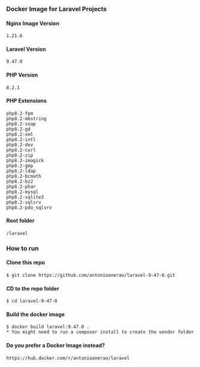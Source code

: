 ### Docker Image for Laravel Projects

#### Nginx Image Version
    1.21.6

#### Laravel Version
    9.47.0

#### PHP Version
    8.2.1

#### PHP Extensions
    php8.2-fpm
    php8.2-mbstring
    php8.2-soap
    php8.2-gd
    php8.2-xml
    php8.2-intl
    php8.2-dev
    php8.2-curl
    php8.2-zip
    php8.2-imagick
    php8.2-gmp
    php8.2-ldap
    php8.2-bcmath
    php8.2-bz2
    php8.2-phar
    php8.2-mysql
    php8.2-sqlite3
    php8.2-sqlsrv
    php8.2-pdo_sqlsrv

#### Root folder
    /laravel

### How to run

#### Clone this repo
    $ git clone https://github.com/antonioanerao/laravel-9-47-0.git

#### CD to the repo folder
    $ cd laravel-9-47-0

#### Build the docker image
    $ docker build laravel:9.47.0 .
    * You might need to run a composer install to create the vendor folder

#### Do you prefer a Docker Image instead?
    https://hub.docker.com/r/antonioanerao/laravel
